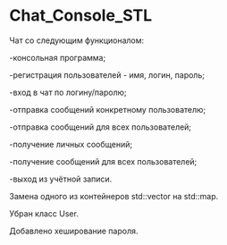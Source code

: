 # Chat_Console_STL

Чат со следующим функционалом:

-консольная программа;

-регистрация пользователей - имя, логин, пароль;

-вход в чат по логину/паролю;

-отправка сообщений конкретному пользователю;

-отправка сообщений для всех пользователей;

-получение личных сообщений;

-получение сообщений для всех пользователей;

-выход из учётной записи.


Замена одного из контейнеров std::vector на std::map.

Убран класс User.

Добавлено хеширование пароля.
